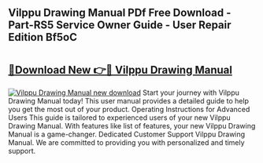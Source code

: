 ## Vilppu Drawing Manual PDf Free Download - Part-RS5 Service Owner Guide - User Repair Edition Bf5oC

# <h2><a href="http://cf11175.oget.top/?id=Vilppu+Drawing+Manual">🔗Download New 👉🔴 Vilppu Drawing Manual</a></h2>

[![Vilppu Drawing Manual new download](https://i.imgur.com/5g1atiW.png)](http://cf11175.oget.top/?id=Vilppu+Drawing+Manual)
Start your journey with Vilppu Drawing Manual today! This user manual provides a detailed guide to help you get the most out of your product. Operating Instructions for Advanced Users This guide is tailored to experienced users of your new Vilppu Drawing Manual. With features like list of features, your new Vilppu Drawing Manual is a game-changer. Dedicated Customer Support Vilppu Drawing Manual. We are committed to providing you with personalized and timely support.
